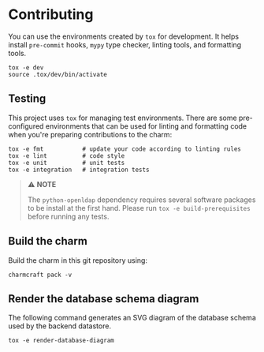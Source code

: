 # Contributing

You can use the environments created by `tox` for development. It helps
install `pre-commit` hooks, `mypy` type checker, linting tools, and
formatting tools.

```shell
tox -e dev
source .tox/dev/bin/activate
```

## Testing

This project uses `tox` for managing test environments. There are some
pre-configured environments that can be used for linting and formatting code
when you're preparing contributions to the charm:

```shell
tox -e fmt           # update your code according to linting rules
tox -e lint          # code style
tox -e unit          # unit tests
tox -e integration   # integration tests
```

> ⚠️ **NOTE**
>
> The `python-openldap` dependency requires several software packages to be
> install at the first hand. Please run `tox -e build-prerequisites` before
> running any tests.

## Build the charm

Build the charm in this git repository using:

```shell
charmcraft pack -v
```

## Render the database schema diagram

The following command generates an SVG diagram of the database schema used by
the backend datastore.

```shell
tox -e render-database-diagram
```

